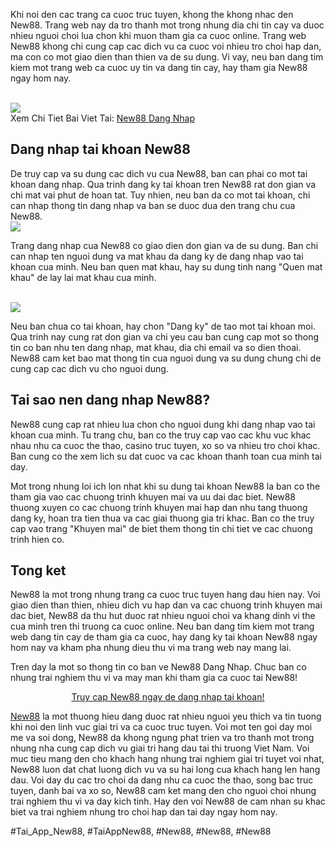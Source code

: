 <p>Khi noi den cac trang ca cuoc truc tuyen, khong the khong nhac den New88. Trang web nay da tro thanh mot trong nhung dia chi tin cay va duoc nhieu nguoi choi lua chon khi muon tham gia ca cuoc online. Trang web New88 khong chi cung cap cac dich vu ca cuoc voi nhieu tro choi hap dan, ma con co mot giao dien than thien va de su dung. Vi vay, neu ban dang tim kiem mot trang web ca cuoc uy tin va dang tin cay, hay tham gia New88 ngay hom nay.</p><br><img src="https://new88n.net/wp-content/uploads/2025/04/Cac-buoc-dang-nhap-nhanh-chong-nhat-hien-nay.png"></br>
Xem Chi Tiet Bai Viet Tai: <a href="https://new88n.net/new88-dang-nhap/">New88 Dang Nhap</a><h2>Dang nhap tai khoan New88</h2><p>De truy cap va su dung cac dich vu cua New88, ban can phai co mot tai khoan dang nhap. Qua trinh dang ky tai khoan tren New88 rat don gian va chi mat vai phut de hoan tat. Tuy nhien, neu ban da co mot tai khoan, chi can nhap thong tin dang nhap va ban se duoc dua den trang chu cua New88.<br><img src="https://new88n.net/wp-content/uploads/2025/04/New88-Dang-Nhap-Huong-Dan-Chi-Tiet-Nhanh-Chong-Va-An-Toan.png"></br><p>Trang dang nhap cua New88 co giao dien don gian va de su dung. Ban chi can nhap ten nguoi dung va mat khau da dang ky de dang nhap vao tai khoan cua minh. Neu ban quen mat khau, hay su dung tinh nang "Quen mat khau" de lay lai mat khau cua minh.</p><br><img src="https://new88n.net/wp-content/uploads/2025/04/Cac-buoc-dang-nhap-nhanh-chong-nhat-hien-nay.png"></br><p>Neu ban chua co tai khoan, hay chon "Dang ky" de tao mot tai khoan moi. Qua trinh nay cung rat don gian va chi yeu cau ban cung cap mot so thong tin co ban nhu ten dang nhap, mat khau, dia chi email va so dien thoai. New88 cam ket bao mat thong tin cua nguoi dung va su dung chung chi de cung cap cac dich vu cho nguoi dung.<h2>Tai sao nen dang nhap New88?</h2><p>New88 cung cap rat nhieu lua chon cho nguoi dung khi dang nhap vao tai khoan cua minh. Tu trang chu, ban co the truy cap vao cac khu vuc khac nhau nhu ca cuoc the thao, casino truc tuyen, xo so va nhieu tro choi khac. Ban cung co the xem lich su dat cuoc va cac khoan thanh toan cua minh tai day.</p><p>Mot trong nhung loi ich lon nhat khi su dung tai khoan New88 la ban co the tham gia vao cac chuong trinh khuyen mai va uu dai dac biet. New88 thuong xuyen co cac chuong trinh khuyen mai hap dan nhu tang thuong dang ky, hoan tra tien thua va cac giai thuong gia tri khac. Ban co the truy cap vao trang "Khuyen mai" de biet them thong tin chi tiet ve cac chuong trinh hien co.<h2>Tong ket</h2><p>New88 la mot trong nhung trang ca cuoc truc tuyen hang dau hien nay. Voi giao dien than thien, nhieu dich vu hap dan va cac chuong trinh khuyen mai dac biet, New88 da thu hut duoc rat nhieu nguoi choi va khang dinh vi the cua minh tren thi truong ca cuoc online. Neu ban dang tim kiem mot trang web dang tin cay de tham gia ca cuoc, hay dang ky tai khoan New88 ngay hom nay va kham pha nhung dieu thu vi ma trang web nay mang lai.</p><p>Tren day la mot so thong tin co ban ve New88 Dang Nhap. Chuc ban co nhung trai nghiem thu vi va may man khi tham gia ca cuoc tai New88!</p><p align="center"><a href="#">Truy cap New88 ngay de dang nhap tai khoan!</a></p><p><a href="https://new88n.net/">New88</a> la mot thuong hieu dang duoc rat nhieu nguoi yeu thich va tin tuong khi noi den linh vuc giai tri va ca cuoc truc tuyen. Voi mot ten goi day moi me va soi dong, New88 da khong ngung phat trien va tro thanh mot trong nhung nha cung cap dich vu giai tri hang dau tai thi truong Viet Nam. Voi muc tieu mang den cho khach hang nhung trai nghiem giai tri tuyet voi nhat, New88 luon dat chat luong dich vu va su hai long cua khach hang len hang dau. Voi day du cac tro choi da dang nhu ca cuoc the thao, song bac truc tuyen, danh bai va xo so, New88 cam ket mang den cho nguoi choi nhung trai nghiem thu vi va day kich tinh. Hay den voi New88 de cam nhan su khac biet va trai nghiem nhung tro choi hap dan tai day ngay hom nay.</p>
#Tai_App_New88, #TaiAppNew88, #New88, #New88, #New88
